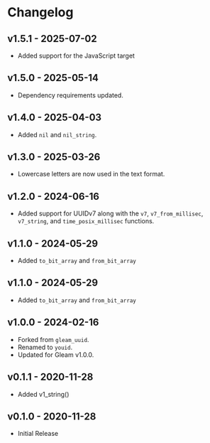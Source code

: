 # Changelog

## v1.5.1 - 2025-07-02

- Added support for the JavaScript target

## v1.5.0 - 2025-05-14

- Dependency requirements updated.

## v1.4.0 - 2025-04-03

- Added `nil` and `nil_string`.

## v1.3.0 - 2025-03-26

- Lowercase letters are now used in the text format.

## v1.2.0 - 2024-06-16

- Added support for UUIDv7 along with the `v7`, `v7_from_millisec`,
  `v7_string`, and `time_posix_millisec` functions.

## v1.1.0 - 2024-05-29

- Added `to_bit_array` and `from_bit_array`

## v1.1.0 - 2024-05-29

- Added `to_bit_array` and `from_bit_array`

## v1.0.0 - 2024-02-16

- Forked from `gleam_uuid`.
- Renamed to `youid`.
- Updated for Gleam v1.0.0.

## v0.1.1 - 2020-11-28

- Added v1_string()

## v0.1.0 - 2020-11-28

- Initial Release
